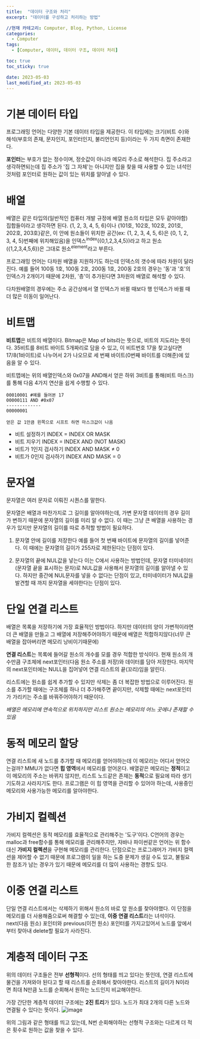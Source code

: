 ```yaml
---
title:  "데이터 구조와 처리"
excerpt: "데이터를 구성하고 처리하는 방법"

//현재 카테고리: Computer, Blog, Python, License
categories:
  - Computer
tags:
  - [Computer, 데이터, 데이터 구조, 데이터 처리]

toc: true
toc_sticky: true

date: 2023-05-03
last_modified_at: 2023-05-03
---
```


# 기본 데이터 타입
프로그래밍 언어는 다양한 기본 데이터 타입을 제공한다. 이 타입에는 크기(비트 수)와 해석(부호의 존재, 문자인지, 포인터인지, 불리언인지 등)이라는 두 가지 측면이 존재한다.

**포인터**는 부호가 없는 정수이며, 정숫값이 아니라 메모리 주소로 해석한다. 집 주소라고 생각하면되는데 집 주소가 '집 그 자체'는 아니지만 집을 찾을 때 사용할 수 있는 녀석인것처럼 포인터로 원하는 값이 있는 위치를 알아낼 수 있다.

# 배열
배열은 같은 타입의(일반적인 컴퓨터 개발 규정에 배열 원소의 타입은 모두 같아야함) 집합들이라고 생각하면 된다. {1, 2, 3, 4, 5, 6}이나 {101호, 102호, 102호, 201호, 202호, 203호}같은, 이 안에 원소들이 위치한 공간(ex: {1, 2, 3, 4, 5, 6}은 {0, 1, 2, 3, 4, 5}번째에 위치해있음)을 인덱스<sup>index</sup>({0,1,2,3,4,5})라고 하고 원소({1,2,3,4,5,6})은 그대로 원소<sup>element</sup>라고 부른다.

프로그래밍 언어는 다차원 배열을 지원하기도 하는데 인덱스의 갯수에 따라 차원이 달라진다.
예를 들어 100동 1호, 100동 2호, 200동 1호, 200동 2호의 경우는 '동'과 '호'의 인덱스가 2개이기 때문에 2차원, '층'이 추가된다면 3차원의 배열로 해석할 수 있다.

다차원배열의 경우에는 주소 공간상에서 열 인덱스가 바뀔 때보다 행 인덱스가 바뀔 때 더 많은 이동이 일어난다.

# 비트맵
**비트맵**은 비트의 배열이다. Bitmap은 Map of bits라는 뜻으로, 비트의 지도라는 뜻이다. 35비트를 8비트 바이트 5개짜리로 담을 수 있고, 이 비트번호 17을 찾고싶다면 17/8(1바이트)로 나누어서 2가 나오므로 세 번째 바이트(0번째 바이트를 더해준)에 있음을 알 수 있다.

비트맵에는 위의 배열인덱스와 0x07을 AND해서 얻은 하위 3비트를 통해(비트 마스크)를 통해 다음 4가지 연산을 쉽게 수행할 수 있다.

```
00010001 #예를 들어본 17
00000111 AND #0x07
-------------
00000001

얻은 값 1만큼 왼쪽으로 시프트 하면 마스크값이 나옴
```


- 비트 설정하기
INDEX = INDEX OR MASK
- 비트 지우기
INDEX = INDEX AND (NOT MASK)
- 비트가 1인지 검사하기
INDEX AND MASK ≠ 0
- 비트가 0인지 검사하기
INDEX AND MASK = 0

# 문자열
문자열은 여러 문자로 이뤄진 시퀀스를 말한다.

문자열은 배열과 마찬가지로 그 길이를 알아야하는데, 가변 문자열 데이터의 경우 길이가 변하기 때문에 문자열의 길이를 미리 알 수 없다. 이 때는 그냥 큰 배열을 사용하는 경우가 있지만 문자열의 길이를 따로 추적할 방법이 필요하다.

1. 문자열 안에 길이를 저장한다
예를 들어 첫 번째 바이트에 문자열의 길이를 넣어준다. 이 때에는 문자열의 길이가 255자로 제한된다는 단점이 있다.

2. 문자열의 끝에 NUL값을 넣는다
이는 C에서 사용하는 방법인데, 문자열 터미네이터(문자열 끝을 표시하는 문자)로 NUL값을 사용해서 문자열의 길이를 알아낼 수 있다. 하지만 중간에 NUL문자를 넣을 수 없다는 단점이 있고, 터미네이터가 NUL값을 발견할 때 까지 문자열을 세야한다는 단점이 있다.

# 단일 연결 리스트
배열은 목록을 저장하기에 가장 효율적인 방법이다. 하지만 데이터의 양이 가변적이라면 더 큰 배열을 만들고 그 배열에 저장해주어야하기 때문에 배열은 적합하지않다(너무 큰 배열을 잡아버리면 메모리 낭비이기때문에) 

**연결 리스트**는 목록에 들어갈 원소의 개수를 모를 경우 적합한 방식이다. 현재 원소의 개수만큼 구조체에 next포인터(다음 원소 주소를 저장)와 데이터를 담아 저장한다. 마지막의 next포인터에는 NULL을 집어넣어 연결 리스트의 끝(꼬리)임을 알린다.

리스트에는 원소를 쉽게 추가할 수 있지만 삭제는 좀 더 복잡한 방법으로 이루어진다. 원소를 추가할 때에는 구조체를 하나 더 추가해주면 끝이지만, 삭제할 때에는 next포인터가 가리키는 주소를 바꿔주어야하기 때문이다.

*배열은 메모리에 연속적으로 위치하지만 리스트 원소는 메모리의 어느 곳에나 존재할 수 있음*

# 동적 메모리 할당
연결 리스트에 새 노드를 추가할 때 메모리를 얻어야하는데 이 메모리는 어디서 얻어오는걸까?
MMU가 없다면 **힙 영역**에서 메모리를 얻어온다. 배열같은 메모리는 **정적**이고 이 메모리의 주소는 바뀌지 않지만, 리스트 노드같은 존재는 **동적**으로 필요에 따라 생기기도하고 사라지기도 한다. 프로그램은 이 힙 영역을 관리할 수 있어야 하는데, 사용중인 메모리와 사용가능한 메모리를 알아야한다.

# 가비지 컬렉션
가비지 컬렉션은 동적 메모리를 효율적으로 관리해주는 '도구'이다. C언어의 경우는 malloc과 free함수를 통해 메모리를 관리해주지만, 자바나 파이썬같은 언어는 위 함수대신 **가비지 컬렉션**을 구현해 메모리를 관리한다. 단점으로는 프로그래머가 가비지 컬렉션을 제어할 수 없기 때문에 프로그램이 일을 하는 도중 문제가 생길 수도 있고, 불필요한 참조가 남는 경우가 있기 때문에 메모리를 더 많이 사용하는 경향도 있다.

# 이중 연결 리스트
단일 연결 리스트에서는 삭제하기 위해서 원소의 바로 앞 원소를 찾아야했다. 이 단점을 메모리를 더 사용해줌으로써 해결할 수 있는데, **이중 연결 리스트**라는 녀석이다. next(다음 원소) 포인터와 previous(이전 원소) 포인터를 가지고있어서 노드를 앞에서부터 찾아내 delete할 필요가 사라진다.

# 계층적 데이터 구조
위의 데이터 구조들은 전부 **선형적**이다. 선의 형태를 띄고 있다는 뜻인데, 연결 리스트에 물건을 가져와야 된다고 할 때 리스트를 순회해서 찾아야한다. 리스트의 길이가 N이라면 최대 N만큼 노드를 순회해서 원하는 노드인지 비교해야한다.

가장 간단한 계층적 데이터 구조에는 **2진 트리**가 있다. 노드가 최대 2개의 다른 노드와 연결될 수 있다는 뜻이다.
![image](https://user-images.githubusercontent.com/128434645/235852920-849d7a92-364e-41ba-a6d8-4156e47e9587.png)

위의 그림과 같은 형태를 띄고 있는데, N번 순회해야하는 선형적 구조와는 다르게 더 적은 횟수로 원하는 값을 찾을 수 있다.